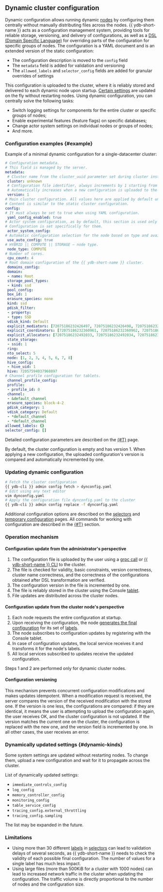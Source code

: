 ## Dynamic cluster configuration

Dynamic configuration allows running dynamic [nodes](../../concepts/cluster/common_scheme_ydb#nodes) by configuring them centrally without manually distributing files across the nodes. {{ ydb-short-name }} acts as a configuration management system, providing tools for reliable storage, versioning, and delivery of configurations, as well as a [DSL (Domain Specific Language)](./dynamic-config-selectors.md) for overriding parts of the configuration for specific groups of nodes. The configuration is a YAML document and is an extended version of the static configuration:

* The configuration description is moved to the `config` field
* The `metadata` field is added for validation and versioning
* The `allowed_labels` and `selector_config` fields are added for granular overrides of settings

This configuration is uploaded to the cluster, where it is reliably stored and delivered to each dynamic node upon startup. [Certain settings](#dynamic-kinds) are updated on the fly without restarting nodes. Using dynamic configuration, you can centrally solve the following tasks:

* Switch logging settings for components for the entire cluster or specific groups of nodes;
* Enable experimental features (feature flags) on specific databases;
* Change actor system settings on individual nodes or groups of nodes;
* And more.

### Configuration examples {#example}

Example of a minimal dynamic configuration for a single-datacenter cluster:

```yaml
# Configuration metadata.
# This field is managed by the server.
metadata:
 # Cluster name from the cluster_uuid parameter set during cluster installation, or "", if the parameter is not set.
 cluster: unknown
 # Configuration file identifier, always increments by 1 starting from 1.
 # Automatically increases when a new configuration is uploaded to the server.
 version: 1
# Main cluster configuration. All values here are applied by default unless overridden by selectors.
# Content is similar to the static cluster configuration.
config:
# It must always be set to true when using YAML configuration.
 yaml_config_enabled: true
# Actor system configuration, as by default, this section is used only by dynamic nodes.
# Configuration is set specifically for them.
 actor_system_config:
# Automatic configuration selection for the node based on type and available cores.
 use_auto_config: true
# HYBRID || COMPUTE || STORAGE — node type.
 node_type: COMPUTE
# Number of cores.
 cpu_count: 4
# Root domain configuration of the {{ ydb-short-name }} cluster.
 domains_config:
 domain:
 - name: Root
 storage_pool_types:
 - kind: ssd
 pool_config:
 box_id: 1
 erasure_species: none
 kind: ssd
 pdisk_filter:
 - property:
 - type: SSD
 vdisk_kind: Default
 explicit_mediators: [72075186232426497, 72075186232426498, 72075186232426499]
 explicit_coordinators: [72075186232360961, 72075186232360962, 72075186232360963]
 explicit_allocators: [72075186232492033, 72075186232492034, 72075186232492035]
 state_storage:
 - ssid: 1
 ring:
 nto_select: 5
 node: [1, 2, 3, 4, 5, 6, 7, 8]
 hive_config:
 - hive_uid: 1
 hive: 72057594037968897
# Channel profile configuration for tablets.
 channel_profile_config:
 profile:
 - profile_id: 0
 channel:
 - &default_channel
 erasure_species: block-4-2
 pdisk_category: 1
 vdisk_category: Default
 - *default_channel
 - *default_channel
allowed_labels: {}
selector_config: []
```

Detailed configuration parameters are described on the [{#T}](../../reference/configuration/index.md) page.

By default, the cluster configuration is empty and has version 1. When applying a new configuration, the uploaded configuration's version is compared and automatically incremented by one.

### Updating dynamic configuration

```bash
# Fetch the cluster configuration
{{ ydb-cli }} admin config fetch > dynconfig.yaml
# Edit using any text editor
vim dynconfig.yaml
# Apply the configuration file dynconfig.yaml to the cluster
{{ ydb-cli }} admin config replace -f dynconfig.yaml
```

Additional configuration options are described on the [selectors](./dynamic-config-selectors.md) and [temporary configuration](./dynamic-config-volatile-config.md) pages.
All commands for working with configuration are described in the [{#T}](../../reference/ydb-cli/configs.md) section.

### Operation mechanism

#### Configuration update from the administrator's perspective

1. The configuration file is uploaded by the user using a [grpc call](https://github.com/ydb-platform/ydb/blob/5251c9ace0a7617c25d50f1aa4d0f13e3d56f985/ydb/public/api/grpc/draft/ydb_dynamic_config_v1.proto#L22) or [{{ ydb-short-name }} CLI](../../reference/ydb-cli/index.md) to the cluster.
2. The file is checked for validity, basic constraints, version correctness, cluster name correctness, and the correctness of the configurations obtained after DSL transformation are verified.
3. The configuration version in the file is incremented by one.
4. The file is reliably stored in the cluster using the Console [tablet](../../concepts/cluster/common_scheme_ydb.md#tablets).
5. File updates are distributed across the cluster nodes.

#### Configuration update from the cluster node's perspective

1. Each node requests the entire configuration at startup.
2. Upon receiving the configuration, the node [generates the final configuration](./dynamic-config-selectors.md#selectors-resolve) for its set of [labels](./dynamic-config-selectors.md#selectors-intro).
3. The node subscribes to configuration updates by registering with the Console tablet.
4. In case of configuration updates, the local service receives it and transforms it for the node's labels.
5. All local services subscribed to updates receive the updated configuration.

Steps 1 and 2 are performed only for dynamic cluster nodes.

#### Configuration versioning

This mechanism prevents concurrent configuration modifications and makes updates idempotent. When a modification request is received, the server compares the version of the received modification with the stored one. If the version is one less, the configurations are compared: if they are identical, it means the user is attempting to upload the configuration again, the user receives OK, and the cluster configuration is not updated. If the version matches the current one on the cluster, the configuration is replaced with the new one, and the version field is incremented by one. In all other cases, the user receives an error.

### Dynamically updated settings {#dynamic-kinds}

Some system settings are updated without restarting nodes. To change them, upload a new configuration and wait for it to propagate across the cluster.

List of dynamically updated settings:

* `immediate_controls_config`
* `log_config`
* `memory_controller_config`
* `monitoring_config`
* `table_service_config`
* `tracing_config.external_throttling`
* `tracing_config.sampling`

The list may be expanded in the future.

### Limitations

* Using more than 30 different [labels](./dynamic-config-selectors.md) in [selectors](./dynamic-config-selectors.md) can lead to validation delays of several seconds, as {{ ydb-short-name }} needs to check the validity of each possible final configuration. The number of values for a single label has much less impact.
* Using large files (more than 500KiB for a cluster with 1000 nodes) can lead to increased network traffic in the cluster when updating the configuration. The traffic volume is directly proportional to the number of nodes and the configuration size.